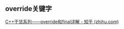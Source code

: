 ## override关键字

[C++干货系列——override和final详解 - 知乎 (zhihu.com)](https://zhuanlan.zhihu.com/p/258383836)

